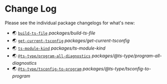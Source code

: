 # Change Log

Please see the individual package changelogs for what's new:

* 🌏 [`build-ts-file`](./packages/build-ts-file/CHANGELOG.md "packages/build-ts-file") *packages/build-ts-file*
* 🌏 [`get-current-tsconfig`](./packages/get-current-tsconfig/CHANGELOG.md "packages/get-current-tsconfig") *packages/get-current-tsconfig*
* 🌏 [`ts-module-kind`](./packages/ts-module-kind/CHANGELOG.md "packages/ts-module-kind") *packages/ts-module-kind*
* 🌏 [`@ts-type/program-all-diagnostics`](./packages/@ts-type/program-all-diagnostics/CHANGELOG.md "packages/@ts-type/program-all-diagnostics") *packages/@ts-type/program-all-diagnostics*
* 🌏 [`@ts-type/tsconfig-to-program`](./packages/@ts-type/tsconfig-to-program/CHANGELOG.md "packages/@ts-type/tsconfig-to-program") *packages/@ts-type/tsconfig-to-program*

